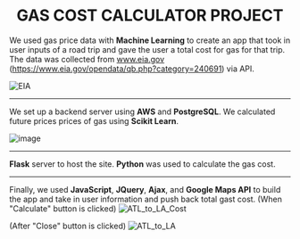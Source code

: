 <h1 align="center"> GAS COST CALCULATOR PROJECT </h1>

We used gas price data with **Machine Learning** to create an app that took in user inputs of a road trip and gave the user a total cost for gas for that trip. The data was collected from www.eia.gov (https://www.eia.gov/opendata/qb.php?category=240691) via API.

![EIA](https://user-images.githubusercontent.com/77458990/131356768-8d3a0fdd-c6c3-44a8-9cf5-9df4f6ed46f0.PNG)
- - - 

We set up a backend server using **AWS** and **PostgreSQL**. We calculated future prices prices of gas using **Scikit Learn**. 

![image](https://user-images.githubusercontent.com/77458990/128561443-3cdeae65-64a9-41f3-b46b-fd2290954545.png)
- - - 

**Flask** server to host the site. **Python** was used to calculate the gas cost.
- - - 

Finally, we used **JavaScript**, **JQuery**, **Ajax**, and **Google Maps API** to build the app and take in user information and push back total gast cost.
(When "Calculate" button is clicked)
![ATL_to_LA_Cost](https://user-images.githubusercontent.com/77458990/131356603-3c70d6f5-f90f-47cf-bd1b-89db94f6bc1f.PNG)

(After "Close" button is clicked)
![ATL_to_LA](https://user-images.githubusercontent.com/77458990/131356870-e0a9a4e2-200f-453c-b38f-d9477c6e9ebf.PNG)


